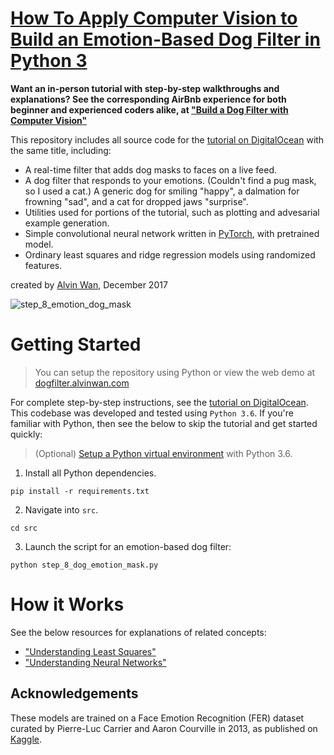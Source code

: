 # [How To Apply Computer Vision to Build an Emotion-Based Dog Filter in Python 3](https://www.digitalocean.com/community/tutorials/how-to-apply-computer-vision-to-build-an-emotion-based-dog-filter-in-python-3)

**Want an in-person tutorial with step-by-step walkthroughs and explanations? See the corresponding AirBnb experience for both beginner and experienced coders alike, at ["Build a Dog Filter with Computer Vision"](http://abnb.me/GFEpWpfUlO)**

This repository includes all source code for the [tutorial on DigitalOcean](https://www.digitalocean.com/community/tutorials/how-to-apply-computer-vision-to-build-an-emotion-based-dog-filter-in-python-3) with the same title, including:
- A real-time filter that adds dog masks to faces on a live feed.
- A dog filter that responds to your emotions. (Couldn't find a pug mask, so I used a cat.) A generic dog for smiling "happy", a dalmation for frowning "sad", and a cat for dropped jaws "surprise".
- Utilities used for portions of the tutorial, such as plotting and advesarial example generation.
- Simple convolutional neural network written in [PyTorch](http://pytorch.org), with pretrained model.
- Ordinary least squares and ridge regression models using randomized features.

created by [Alvin Wan](http://alvinwan.com), December 2017

![step_8_emotion_dog_mask](https://user-images.githubusercontent.com/2068077/34196964-36383d58-e519-11e7-92dc-2d7c33ab29bd.gif)

# Getting Started

> You can setup the repository using Python or view the web demo at [dogfilter.alvinwan.com](https://dogfilter.alvinwan.com)

For complete step-by-step instructions, see the [tutorial on DigitalOcean](https://www.digitalocean.com/community/tutorials/how-to-apply-computer-vision-to-build-an-emotion-based-dog-filter-in-python-3). This codebase was developed and tested using `Python 3.6`. If you're familiar with Python, then see the below to skip the tutorial and get started quickly:

> (Optional) [Setup a Python virtual environment](https://www.digitalocean.com/community/tutorials/common-python-tools-using-virtualenv-installing-with-pip-and-managing-packages#a-thorough-virtualenv-how-to) with Python 3.6.

1. Install all Python dependencies.

```
pip install -r requirements.txt
```

2. Navigate into `src`.

```
cd src
```

3. Launch the script for an emotion-based dog filter:

```
python step_8_dog_emotion_mask.py
```

# How it Works

See the below resources for explanations of related concepts:

- ["Understanding Least Squares"](http://alvinwan.com/understanding-least-squares/)
- ["Understanding Neural Networks"](http://alvinwan.com/understanding-neural-networks/)

## Acknowledgements

These models are trained on a Face Emotion Recognition (FER) dataset curated by Pierre-Luc Carrier and Aaron Courville in 2013, as published on [Kaggle](https://www.kaggle.com/c/challenges-in-representation-learning-facial-expression-recognition-challenge).
